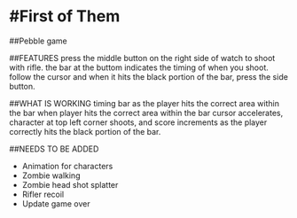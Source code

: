 #First of Them
===========

##Pebble game

##FEATURES
press the middle button on the right side of watch to shoot with rifle.
the bar at the buttom indicates the timing of when you shoot.
follow the cursor and when it hits the black portion of the bar, press the side button.

##WHAT IS WORKING
timing bar
 as the player hits the correct area within the bar
 when player hits the correct area within the bar
cursor accelerates, character at top left corner shoots, and score increments as the player correctly hits the black portion
of the bar.

##NEEDS TO BE ADDED
* Animation for characters
* Zombie walking
* Zombie head shot splatter
* Rifler recoil
* Update game over
